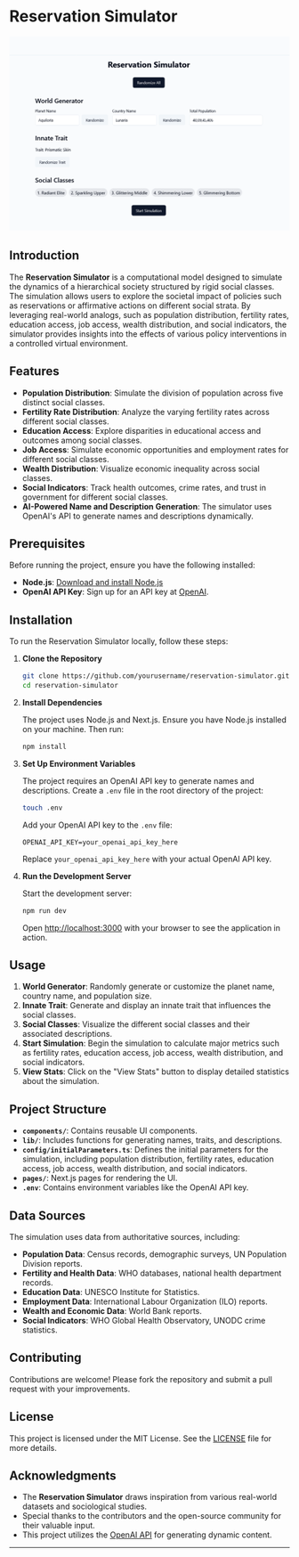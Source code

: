 # Reservation Simulator

![Reservation Simulator](/reservation-simulator.png)

## Introduction

The **Reservation Simulator** is a computational model designed to simulate the dynamics of a hierarchical society structured by rigid social classes. The simulation allows users to explore the societal impact of policies such as reservations or affirmative actions on different social strata. By leveraging real-world analogs, such as population distribution, fertility rates, education access, job access, wealth distribution, and social indicators, the simulator provides insights into the effects of various policy interventions in a controlled virtual environment.

## Features

- **Population Distribution**: Simulate the division of population across five distinct social classes.
- **Fertility Rate Distribution**: Analyze the varying fertility rates across different social classes.
- **Education Access**: Explore disparities in educational access and outcomes among social classes.
- **Job Access**: Simulate economic opportunities and employment rates for different social classes.
- **Wealth Distribution**: Visualize economic inequality across social classes.
- **Social Indicators**: Track health outcomes, crime rates, and trust in government for different social classes.
- **AI-Powered Name and Description Generation**: The simulator uses OpenAI's API to generate names and descriptions dynamically.

## Prerequisites

Before running the project, ensure you have the following installed:

- **Node.js**: [Download and install Node.js](https://nodejs.org/)
- **OpenAI API Key**: Sign up for an API key at [OpenAI](https://beta.openai.com/signup/).

## Installation

To run the Reservation Simulator locally, follow these steps:

1. **Clone the Repository**

   ```bash
   git clone https://github.com/yourusername/reservation-simulator.git
   cd reservation-simulator
   ```

2. **Install Dependencies**

   The project uses Node.js and Next.js. Ensure you have Node.js installed on your machine. Then run:

   ```bash
   npm install
   ```

3. **Set Up Environment Variables**

   The project requires an OpenAI API key to generate names and descriptions. Create a `.env` file in the root directory of the project:

   ```bash
   touch .env
   ```

   Add your OpenAI API key to the `.env` file:

   ```plaintext
   OPENAI_API_KEY=your_openai_api_key_here
   ```

   Replace `your_openai_api_key_here` with your actual OpenAI API key.

4. **Run the Development Server**

   Start the development server:

   ```bash
   npm run dev
   ```

   Open [http://localhost:3000](http://localhost:3000) with your browser to see the application in action.

## Usage

1. **World Generator**: Randomly generate or customize the planet name, country name, and population size.
2. **Innate Trait**: Generate and display an innate trait that influences the social classes.
3. **Social Classes**: Visualize the different social classes and their associated descriptions.
4. **Start Simulation**: Begin the simulation to calculate major metrics such as fertility rates, education access, job access, wealth distribution, and social indicators.
5. **View Stats**: Click on the "View Stats" button to display detailed statistics about the simulation.

## Project Structure

- **`components/`**: Contains reusable UI components.
- **`lib/`**: Includes functions for generating names, traits, and descriptions.
- **`config/initialParameters.ts`**: Defines the initial parameters for the simulation, including population distribution, fertility rates, education access, job access, wealth distribution, and social indicators.
- **`pages/`**: Next.js pages for rendering the UI.
- **`.env`**: Contains environment variables like the OpenAI API key.

## Data Sources

The simulation uses data from authoritative sources, including:

- **Population Data**: Census records, demographic surveys, UN Population Division reports.
- **Fertility and Health Data**: WHO databases, national health department records.
- **Education Data**: UNESCO Institute for Statistics.
- **Employment Data**: International Labour Organization (ILO) reports.
- **Wealth and Economic Data**: World Bank reports.
- **Social Indicators**: WHO Global Health Observatory, UNODC crime statistics.

## Contributing

Contributions are welcome! Please fork the repository and submit a pull request with your improvements.

## License

This project is licensed under the MIT License. See the [LICENSE](LICENSE) file for more details.

## Acknowledgments

- The **Reservation Simulator** draws inspiration from various real-world datasets and sociological studies.
- Special thanks to the contributors and the open-source community for their valuable input.
- This project utilizes the [OpenAI API](https://openai.com/api/) for generating dynamic content.

---